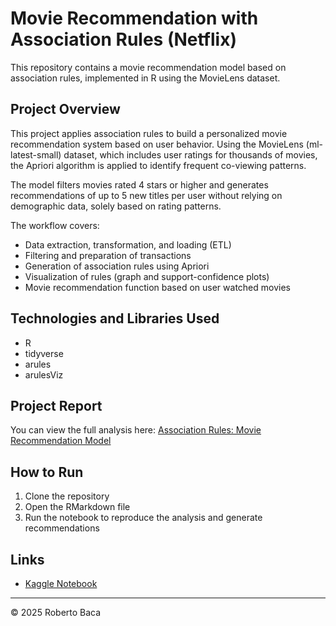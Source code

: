 # Movie Recommendation with Association Rules (Netflix)

This repository contains a movie recommendation model based on association rules, implemented in R using the MovieLens dataset.

## Project Overview

This project applies association rules to build a personalized movie recommendation system based on user behavior. Using the MovieLens (ml-latest-small) dataset, which includes user ratings for thousands of movies, the Apriori algorithm is applied to identify frequent co-viewing patterns.

The model filters movies rated 4 stars or higher and generates recommendations of up to 5 new titles per user without relying on demographic data, solely based on rating patterns.

The workflow covers:

- Data extraction, transformation, and loading (ETL)  
- Filtering and preparation of transactions  
- Generation of association rules using Apriori  
- Visualization of rules (graph and support-confidence plots)  
- Movie recommendation function based on user watched movies  

## Technologies and Libraries Used

- R  
- tidyverse  
- arules  
- arulesViz  

## Project Report
You can view the full analysis here: [Association Rules: Movie Recommendation Model](https://roberbaca.github.io/association-rules-movies/)

## How to Run

1. Clone the repository  
2. Open the RMarkdown file  
3. Run the notebook to reproduce the analysis and generate recommendations  

## Links

- [Kaggle Notebook](https://www.kaggle.com/code/robertonicolsbaca/association-rules-movie-recommendation-model-r)

---
© 2025 Roberto Baca

